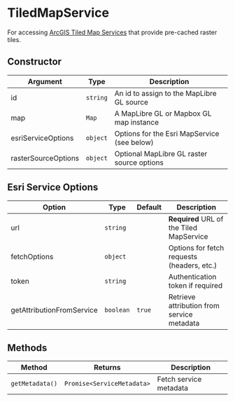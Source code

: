 # TiledMapService

For accessing [ArcGIS Tiled Map Services](https://developers.arcgis.com/rest/services-reference/map-service.htm) that provide pre-cached raster tiles.

## Constructor

| Argument | Type | Description |
|----------|------|-------------|
| id | `string` | An id to assign to the MapLibre GL source |
| map | `Map` | A MapLibre GL or Mapbox GL map instance |
| esriServiceOptions | `object` | Options for the Esri MapService (see below) |
| rasterSourceOptions | `object` | Optional MapLibre GL raster source options |

## Esri Service Options

| Option | Type | Default | Description |
|--------|------|---------|-------------|
| url | `string` | | **Required** URL of the Tiled MapService |
| fetchOptions | `object` | | Options for fetch requests (headers, etc.) |
| token | `string` | | Authentication token if required |
| getAttributionFromService | `boolean` | `true` | Retrieve attribution from service metadata |

## Methods

| Method | Returns | Description |
|--------|---------|-------------|
| `getMetadata()` | `Promise<ServiceMetadata>` | Fetch service metadata |
